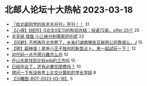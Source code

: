 # 北邮人论坛十大热帖 2023-03-18

- [「给北邮同学的技术半月刊」开刊！！](https://bbs.byr.cn/article/Innovation/7992) 31
- [【心得】【经历】0论文0实习的秋招总结：投递72家，offer 25个](https://bbs.byr.cn/article/Job/2186976) 25
- [半天妖 探鱼 小三峡分别哪家好吃呢](https://bbs.byr.cn/article/Food/523452) 22
- [【问题】不想再在北京卷了，乡亲们湖南哪些互联网公司靠谱么，J](https://bbs.byr.cn/article/Hunan/62059) 15
- [【转】超神准！星座小王子独创的新型占卜、來一起試玩一下！](https://bbs.byr.cn/article/Constellations/326533) 12
- [对代码一点不感兴趣怎么办](https://bbs.byr.cn/article/Talking/6382233) 10
- [在山东能找到比较wlb的工作吗](https://bbs.byr.cn/article/Shandong/423836) 10
- [已经毕业了，还有必要交团费吗？](https://bbs.byr.cn/article/WorkLife/1198162) 10
- [想问一下有没有考上北交计算机的学长学姐](https://bbs.byr.cn/article/AimGraduate/1222642) 8
- [【沙雕图-BOT-2023-03-18】](https://bbs.byr.cn/article/Picture/3338011) 5


